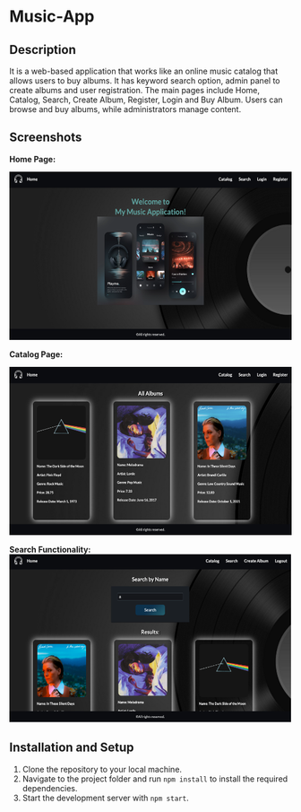 # Music-App

## Description

It is a web-based application that works like an online music catalog that allows users to buy albums. It has keyword search option, admin panel to create albums and user registration. The main pages include Home, Catalog, Search, Create Album, Register, Login and Buy Album. Users can browse and buy albums, while administrators manage content.

## Screenshots

**Home Page:**

<img src="images/screenshots/homePage.png" height="300"></img>

**Catalog Page:**

<img src="images/screenshots/catalogPage.png" height="300"></img>

**Search Functionality:**
<img src="images/screenshots/Picture1.png" height="300"></img>

## Installation and Setup

1. Clone the repository to your local machine.
2. Navigate to the project folder and run `npm install` to install the required dependencies.
3. Start the development server with `npm start`.
